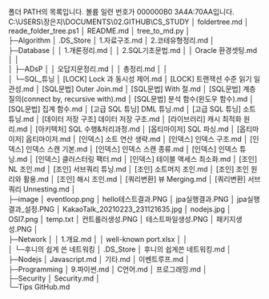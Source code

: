﻿폴더 PATH의 목록입니다.
볼륨 일련 번호가 000000B0 3A4A:70AA입니다.
C:\USERS\장은지\DOCUMENTS\02.GITHUB\CS_STUDY
│  foldertree.md
│  reade_folder_tree.ps1
│  README.md
│  tree_to_md.py
│  
├─Algorithm
│      .DS_Store
│      1.자료구조.md
│      2.코테유형정리.md
│      
├─Database
│  │  1.개론정리.md
│  │  2.SQL기초문법.md
│  │  Oracle 환경셋팅.md
│  │  
│  ├─ADsP
│  │      오답지문정리.md
│  │      총정리.md
│  │      
│  └─SQL_튜닝
│          [LOCK] Lock 과 동시성 제어.md
│          [LOCK] 트랜잭션 수준 읽기 일관성.md
│          [SQL문법] Outer Join.md
│          [SQL문법] With 절.md
│          [SQL문법] 계층 질의(connect by, recursive with).md
│          [SQL문법] 분석 함수(윈도우 함수).md
│          [SQL문법] 집계 함수.md
│          [고급 SQL 튜닝] DML 튜닝.md
│          [고급 SQL 튜닝] 소트 튜닝.md
│          [데이터 저장 구조] 데이터 저장 구조.md
│          [라이브러리] 캐시 최적화 원리.md
│          [아키텍처] SQL 수행&처리과정.md
│          [옵티마이저] SQL 파싱.md
│          [옵티마이저] 옵티마이저.md
│          [인덱스] 소트 연산 생략.md
│          [인덱스] 인덱스 구조.md
│          [인덱스] 인덱스 스캔 기본.md
│          [인덱스] 인덱스 스캔 종류.md
│          [인덱스] 인덱스 튜닝.md
│          [인덱스] 클러스터링 팩터.md
│          [인덱스] 테이블 액세스 최소화.md
│          [조인] NL 조인.md
│          [조인] 서브쿼리 튜닝.md
│          [조인] 소트머지 조인.md
│          [조인] 조인 원리와 활용.md
│          [조인] 해시 조인.md
│          [쿼리변환] 뷰 Merging.md
│          [쿼리변환] 서브쿼리 Unnesting.md
│          
├─image
│      eventloop.png
│      hello테스트결과.PNG
│      jpa실행결과.PNG
│      jpa실행결과_설정.PNG
│      KakaoTalk_20210223_231121635.jpg
│      nodejs.jpg
│      OSI7.png
│      temp.txt
│      컨트롤러생성.PNG
│      테스트파일생성.PNG
│      패키지생성.PNG
│      
├─Network
│  │  1.개요.md
│  │  well-known port.xlsx
│  │  
│  └─후니의 쉽게 쓴 네트워킹
│          .DS_Store
│          후니의 쉽게쓴 네트워킹.md
│          
├─Nodejs
│      Javascript.md
│      기타.md
│      이벤트루프.md
│      
├─Programming
│      9.파이썬.md
│      C언어.md
│      프로그래밍.md
│      
├─Security
│      Security.md
│      
└─Tips
        GitHub.md
        
